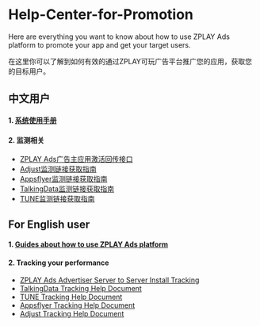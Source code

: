 # Help-Center-for-Promotion
Here are everything you want to know about how to use ZPLAY Ads platform to promote your app and get your target users.

在这里你可以了解到如何有效的通过ZPLAY可玩广告平台推广您的应用，获取您的目标用户。

## 中文用户
#### 1. [系统使用手册](系统使用手册.md)

#### 2. 监测相关
- [ZPLAY Ads广告主应用激活回传接口](Tracking/ZPLAYAds广告主应用激活回传接口.md)
- [Adjust监测链接获取指南](Tracking/Adjust监测链接获取指南.md)
- [Appsflyer监测链接获取指南](Tracking/Appsflyer监测链接获取指南.md)
- [TalkingData监测链接获取指南](Tracking/TalkingData监测链接获取指南.md)
- [TUNE监测链接获取指南](Tracking/TUNE监测链接获取指南.md)




## For English user
#### 1. [Guides about how to use ZPLAY Ads platform](guides.md)

#### 2. Tracking your performance
- [ZPLAY Ads Advertiser Server to Server Install Tracking](Tracking/ZPLAY%20Ads%20Advertiser%20Server%20to%20Server%20Install%20Tracking.md)
- [TalkingData Tracking Help Document](Tracking/TalkingData%20Tracking%20Help%20Document.md)
- [TUNE Tracking Help Document](Tracking/TUNE%20Tracking%20Help%20Document.md)
- [Appsflyer Tracking Help Document](Tracking/Appsflyer%20Tracking%20Help%20Document.md)
- [Adjust Tracking Help Document](Tracking/Adjust%20Tracking%20Help%20Document.md)

